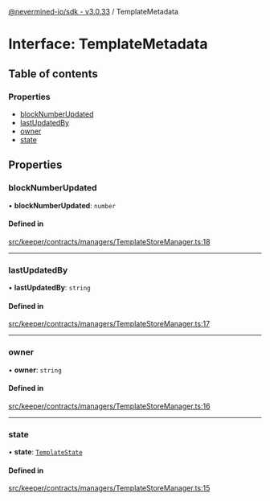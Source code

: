 [@nevermined-io/sdk - v3.0.33](../code-reference.md) / TemplateMetadata

# Interface: TemplateMetadata

## Table of contents

### Properties

- [blockNumberUpdated](TemplateMetadata.md#blocknumberupdated)
- [lastUpdatedBy](TemplateMetadata.md#lastupdatedby)
- [owner](TemplateMetadata.md#owner)
- [state](TemplateMetadata.md#state)

## Properties

### blockNumberUpdated

• **blockNumberUpdated**: `number`

#### Defined in

[src/keeper/contracts/managers/TemplateStoreManager.ts:18](https://github.com/nevermined-io/sdk-js/blob/52fd1167668ed7223a94e3de0b05f43aa729e3f8/src/keeper/contracts/managers/TemplateStoreManager.ts#L18)

---

### lastUpdatedBy

• **lastUpdatedBy**: `string`

#### Defined in

[src/keeper/contracts/managers/TemplateStoreManager.ts:17](https://github.com/nevermined-io/sdk-js/blob/52fd1167668ed7223a94e3de0b05f43aa729e3f8/src/keeper/contracts/managers/TemplateStoreManager.ts#L17)

---

### owner

• **owner**: `string`

#### Defined in

[src/keeper/contracts/managers/TemplateStoreManager.ts:16](https://github.com/nevermined-io/sdk-js/blob/52fd1167668ed7223a94e3de0b05f43aa729e3f8/src/keeper/contracts/managers/TemplateStoreManager.ts#L16)

---

### state

• **state**: [`TemplateState`](../enums/TemplateState.md)

#### Defined in

[src/keeper/contracts/managers/TemplateStoreManager.ts:15](https://github.com/nevermined-io/sdk-js/blob/52fd1167668ed7223a94e3de0b05f43aa729e3f8/src/keeper/contracts/managers/TemplateStoreManager.ts#L15)
